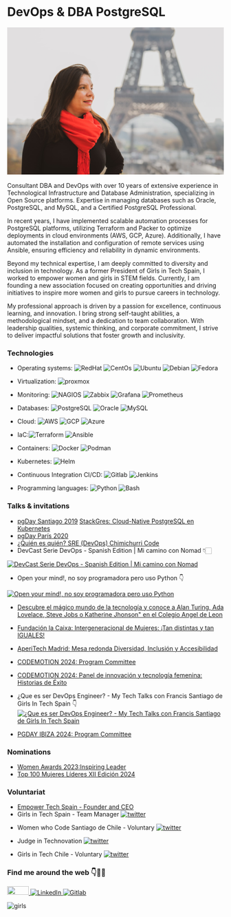 
# DevOps & DBA PostgreSQL 
![presentation](DSC_8791.jpg)

Consultant DBA and DevOps with over 10 years of extensive experience in Technological Infrastructure and Database Administration, specializing in Open Source platforms. Expertise in managing databases such as Oracle, PostgreSQL, and MySQL, and a Certified PostgreSQL Professional.

In recent years, I have implemented scalable automation processes for PostgreSQL platforms, utilizing Terraform and Packer to optimize deployments in cloud environments (AWS, GCP, Azure). Additionally, I have automated the installation and configuration of remote services using Ansible, ensuring efficiency and reliability in dynamic environments.

Beyond my technical expertise, I am deeply committed to diversity and inclusion in technology. As a former President of Girls in Tech Spain, I worked to empower women and girls in STEM fields. Currently, I am founding a new association focused on creating opportunities and driving initiatives to inspire more women and girls to pursue careers in technology.

My professional approach is driven by a passion for excellence, continuous learning, and innovation. I bring strong self-taught abilities, a methodological mindset, and a dedication to team collaboration. With leadership qualities, systemic thinking, and corporate commitment, I strive to deliver impactful solutions that foster growth and inclusivity.

### **Technologies** 
* Operating systems: ![RedHat](https://img.shields.io/static/v1?label=RedHat&message=70%&color=EE0000&logo=redhat) ![CentOs](https://img.shields.io/static/v1?label=CentOs&message=70%&color=262577&logo=centos) ![Ubuntu](https://img.shields.io/static/v1?label=Ubuntu&message=100%&color=E95420&logo=ubuntu) ![Debian](https://img.shields.io/static/v1?label=Debian&message=90%&color=A81D33&logo=debian) ![Fedora](https://img.shields.io/static/v1?label=Fedora&message=40%&color=294172&logo=fedora)
* Virtualization: ![proxmox](https://img.shields.io/static/v1?label=Promox&message=60%&color=orange&logo=proxmox)
* Monitoring: ![NAGIOS](https://img.shields.io/static/v1?label=Nagios&message=60%&color=green) ![Zabbix](https://img.shields.io/static/v1?label=Zabbix&message=40%&color=green) ![Grafana](https://img.shields.io/static/v1?label=Grafana&message=60%&color=F46800&logo=grafana) ![Prometheus](https://img.shields.io/static/v1?label=Grafana&message=40%&color=E6522C&logo=prometheus)
* Databases: ![PostgreSQL](https://img.shields.io/static/v1?label=PostgreSQL&message=85%&color=336791&logo=postgresql) ![Oracle](https://img.shields.io/static/v1?label=ORACLE&message=40%&color=F80000&logo=oracle) ![MySQL](https://img.shields.io/static/v1?label=MySQL&message=40%&color=4479A1&logo=mysql) 
* Cloud: ![AWS](https://img.shields.io/static/v1?label=AWS&message=65%&color=232F3E&logo=Amazonaws) ![GCP](https://img.shields.io/static/v1?label=GCP&message=40%&color=4285F4&logo=Googlecloud) ![Azure](https://img.shields.io/static/v1?label=Azure&message=40%&color=0089D6&logo=microsoftazure) 

* IaC:![Terraform](https://img.shields.io/static/v1?label=Terraform&message=70%&color=623CE4&logo=Terraform) ![Ansible](https://img.shields.io/static/v1?label=Ansible&message=70%&color=EE0000&logo=Ansible)

* Containers: ![Docker](https://img.shields.io/static/v1?label=Docker&message=60%&color=blue&logo=docker) ![Podman](https://img.shields.io/static/v1?label=Podman&message=40%&color=892ca0&logo=podman)

* Kubernetes: ![Helm](https://img.shields.io/static/v1?label=Helm&message=60%&color=0F1689&logo=helm)

* Continuous Integration CI/CD: ![Gitlab](https://img.shields.io/static/v1?label=GitlabAutoDevopsconRunnerDocker&message=60%&color=FCA121&logo=gitlab) ![Jenkins](https://img.shields.io/static/v1?label=Jenkins&message=60%&color=D24939&logo=jenkins)
* Programming languages: ![Python](https://img.shields.io/static/v1?label=Python&message=60%&color=FCA121&logo=python) ![Bash](https://img.shields.io/static/v1?label=Bash&message=80%&color=D24939&logo=terminal)

### **Talks & invitations** 
* [pgDay Santiago 2019](https://www.pgday.cl/2019/schedule/day-1-hall-d-lesson-1/)
    [StackGres: Cloud-Native PostgreSQL en Kubernetes](https://wiki.postgresql.org/images/8/89/StackGres_Cloud-Native_PostgreSQL_en_Kubernetes.pdf)
* [pgDay París 2020](https://2020.pgday.paris/organization/)
* [¿Quién es quién? SRE (DevOps) Chimichurri Code](https://open.spotify.com/episode/2lZCNjeYdkNbdYlVCsMzeL?si=kKZW1JyYTRWarx1U4mM95g)
* DevCast Serie DevOps - Spanish Edition | Mi camino con Nomad 👇🏻

[![DevCast Serie DevOps - Spanish Edition | Mi camino con Nomad](https://img.youtube.com/vi/x_FsaXHWdPA/0.jpg)](https://www.youtube.com/watch?v=x_FsaXHWdPA)

* Open your mind!, no soy programadora pero uso Python 👇

[![Open your mind!, no soy programadora pero uso Python](https://img.youtube.com/vi/1_Z7gvpWTT0/0.jpg) ](https://www.youtube.com/watch?v=1_Z7gvpWTT0)

* [Descubre el mágico mundo de la tecnología y conoce a Alan Turing, Ada Lovelace, Steve Jobs o Katherine Jhonson" en el Colegio Angel de Leon](https://www.linkedin.com/posts/sancfc_jobs-tech-11defebrero-activity-7033469120104869889-Xm-L)

* [Fundación la Caixa: Intergeneracional de Mujeres: ¡Tan distintas y tan IGUALES!](https://www.linkedin.com/posts/sancfc_kubeconeu-activity-7180458920178499584-Go10?utm_source=share&utm_medium=member_desktop&rcm=ACoAAAPmvnwBSRSTx9-jY3fPYrlL_1-H8JPJeXM)

* [AperiTech Madrid: Mesa redonda Diversidad, Inclusión y Accesibilidad](https://www.codemotion.com/magazine/es/comunidad/cronica-aperitech-tech-sin-barreras/) 

* [CODEMOTION 2024: Program Committee](https://www.codemotion.com/magazine/es/comunidad/codemotion-madrid/)
 
* [CODEMOTION 2024: Panel de innovación y tecnología femenina: Historias de Éxito](https://www.linkedin.com/posts/codemotion_panel-de-innovaci%C3%B3n-y-tecnolog%C3%ADa-femenina-activity-7186719035714125825-iuZi)

* ¿Que es ser DevOps Engineer? - My Tech Talks con Francis Santiago de Girls In Tech Spain 👇
[![¿Que es ser DevOps Engineer? - My Tech Talks con Francis Santiago de Girls In Tech Spain](https://img.youtube.com/vi/06-etr4_cCA/0.jpg) ](https://www.youtube.com/live/06-etr4_cCA?si=OFCvatYpML_9Y1Hv)

* [PGDAY IBIZA 2024: Program Committee](https://pgibz.io/2024/index.html)


### **Nominations** 

* [Women Awards 2023:Inspiring Leader](https://womenawards.globant.com/es/2023/InspiringLeader/FrancisSantiago)
* [Top 100 Mujeres Líderes XII Edición 2024](https://www.elespanol.com/mujer/lastop100/votaciones/francis-del-carmen-santiago-cermeno/1093.html)
  
### **Voluntariat** 

* [Empower Tech Spain - Founder and CEO](https://empower-tech.org/francis-santiago-ceo-founder/) 
* Girls in Tech Spain - Team Manager  <a href="https://twitter.com/GirlsinTechES">
  <img src="https://img.shields.io/badge/-Twitter-blue" width="50" height="20" alt="twitter">
</a>

* Women who Code Santiago de Chile - Voluntary <a href="https://twitter.com/GirlsinTech_cl">
  <img src="https://img.shields.io/badge/-Twitter-blue" width="50" height="20" alt="twitter">
</a>

* Judge in Technovation <a href="https://twitter.com/technovation">
  <img src="https://img.shields.io/badge/-Twitter-blue" width="50" height="20" alt="twitter">
</a>
     
* Girls in Tech Chile - Voluntary <a href="https://twitter.com/GirlsinTech_CL">
  <img src="https://img.shields.io/badge/-Twitter-blue" width="50" height="20" alt="twitter">
</a>
  
### **Find me around the web 👇👩‍💻**
<a href="https://twitter.com/sancfc">
  <img src="https://img.shields.io/badge/-Twitter-1DA1F2?logo=twitter)" width="50" height="20" >
</a>    
</a> <a href="https://www.linkedin.com/in/sancfc/">
  <img src="https://img.shields.io/badge/-LinkedIn-blue" width="50" height="20" alt="LinkedIn">
</a> 
</a> <a href="https://gitlab.com/fcsantiago">
  <img src="https://img.shields.io/badge/-Gitlab-orange" width="50" height="20" alt="Gitlab">
</a> 

![girls](https://devforum.roblox.com/uploads/default/original/4X/2/7/4/274d40f45b3f56a908c194f494eec2319ca3063b.gif)
